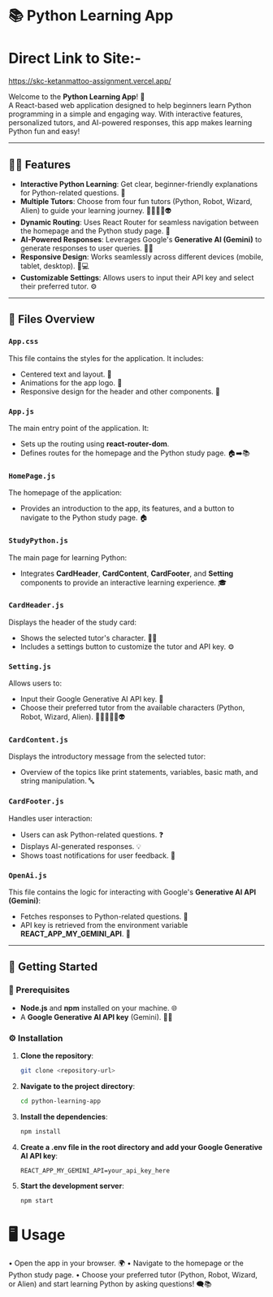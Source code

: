 # 📚 Python Learning App

# Direct Link to Site:-
https://skc-ketanmattoo-assignment.vercel.app/

Welcome to the **Python Learning App**! 🚀  
A React-based web application designed to help beginners learn Python programming in a simple and engaging way. With interactive features, personalized tutors, and AI-powered responses, this app makes learning Python fun and easy!

---

## 🧑‍🏫 Features

- **Interactive Python Learning**: Get clear, beginner-friendly explanations for Python-related questions. 🤖
- **Multiple Tutors**: Choose from four fun tutors (Python, Robot, Wizard, Alien) to guide your learning journey. 🐍🤖🧙‍♂️👽
- **Dynamic Routing**: Uses React Router for seamless navigation between the homepage and the Python study page. 🔄
- **AI-Powered Responses**: Leverages Google's **Generative AI (Gemini)** to generate responses to user queries. 🤖✨
- **Responsive Design**: Works seamlessly across different devices (mobile, tablet, desktop). 📱💻
- **Customizable Settings**: Allows users to input their API key and select their preferred tutor. ⚙️

---

## 📁 Files Overview

### `App.css`
This file contains the styles for the application. It includes:
- Centered text and layout. 📝
- Animations for the app logo. 🎨
- Responsive design for the header and other components. 📐

### `App.js`
The main entry point of the application. It:
- Sets up the routing using **react-router-dom**.
- Defines routes for the homepage and the Python study page. 🏠➡️📚

### `HomePage.js`
The homepage of the application:
- Provides an introduction to the app, its features, and a button to navigate to the Python study page. 🏠

### `StudyPython.js`
The main page for learning Python:
- Integrates **CardHeader**, **CardContent**, **CardFooter**, and **Setting** components to provide an interactive learning experience. 🎓

### `CardHeader.js`
Displays the header of the study card:
- Shows the selected tutor's character. 🧑‍🏫
- Includes a settings button to customize the tutor and API key. ⚙️

### `Setting.js`
Allows users to:
- Input their Google Generative AI API key. 🔑
- Choose their preferred tutor from the available characters (Python, Robot, Wizard, Alien). 👨‍💻🤖🧙‍♂️👽

### `CardContent.js`
Displays the introductory message from the selected tutor:
- Overview of the topics like print statements, variables, basic math, and string manipulation. 🔤

### `CardFooter.js`
Handles user interaction:
- Users can ask Python-related questions. ❓
- Displays AI-generated responses. 💡
- Shows toast notifications for user feedback. 🎉

### `OpenAi.js`
This file contains the logic for interacting with Google's **Generative AI API (Gemini)**:
- Fetches responses to Python-related questions. 💬
- API key is retrieved from the environment variable **REACT_APP_MY_GEMINI_API**. 🔑

---

## 🚀 Getting Started

### 🔧 Prerequisites
- **Node.js** and **npm** installed on your machine. 🌐
- A **Google Generative AI API key** (Gemini). 🧑‍💻

### ⚙️ Installation

1. **Clone the repository**:

   ```bash
   git clone <repository-url>
   ```
   
2. **Navigate to the project directory**:

    ```bash
    cd python-learning-app
    ```

3. **Install the dependencies**:

    ```bash
    npm install
    ```

4. **Create a .env file in the root directory and add your Google Generative AI API key**:

    ```env
    REACT_APP_MY_GEMINI_API=your_api_key_here
    ```

5. **Start the development server**:

    ```bash
    npm start
    ```

# 🖥️ Usage
• Open the app in your browser. 🌍
• Navigate to the homepage or the Python study page.
• Choose your preferred tutor (Python, Robot, Wizard, or Alien) and start learning Python by asking questions! 🗨️📚

